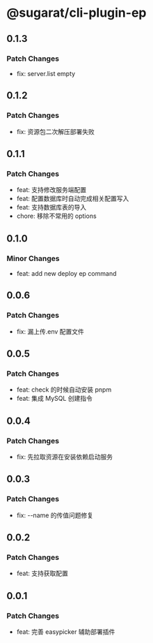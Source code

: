 # @sugarat/cli-plugin-ep

## 0.1.3

### Patch Changes

- fix: server.list empty

## 0.1.2

### Patch Changes

- fix: 资源包二次解压部署失败

## 0.1.1

### Patch Changes

- feat: 支持修改服务端配置
- feat: 配置数据库时自动完成相关配置写入
- feat: 支持数据库表的导入
- chore: 移除不常用的 options

## 0.1.0

### Minor Changes

- feat: add new deploy ep command

## 0.0.6

### Patch Changes

- fix: 漏上传.env 配置文件

## 0.0.5

### Patch Changes

- feat: check 的时候自动安装 pnpm
- feat: 集成 MySQL 创建指令

## 0.0.4

### Patch Changes

- fix: 先拉取资源在安装依赖启动服务

## 0.0.3

### Patch Changes

- fix: --name 的传值问题修复

## 0.0.2

### Patch Changes

- feat: 支持获取配置

## 0.0.1

### Patch Changes

- feat: 完善 easypicker 辅助部署插件
